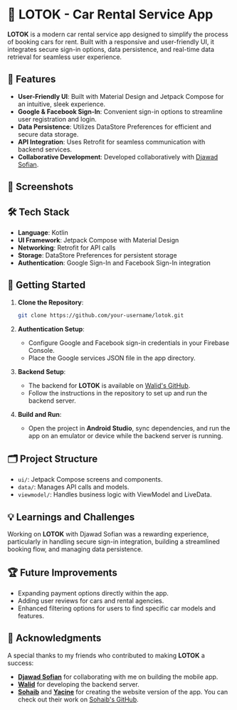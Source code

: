 # 🚗 LOTOK - Car Rental Service App

 **LOTOK** is a modern car rental service app designed to simplify the process of booking cars for rent. Built with a responsive and user-friendly UI, it integrates secure sign-in options, data persistence, and real-time data retrieval for seamless user experience.

## 🌟 Features
- **User-Friendly UI**: Built with Material Design and Jetpack Compose for an intuitive, sleek experience.
- **Google & Facebook Sign-In**: Convenient sign-in options to streamline user registration and login.
- **Data Persistence**: Utilizes DataStore Preferences for efficient and secure data storage.
- **API Integration**: Uses Retrofit for seamless communication with backend services.
- **Collaborative Development**: Developed collaboratively with [Djawad Sofian](https://github.com/djawadsofian).

## 📸 Screenshots
[]()

## 🛠️ Tech Stack
- **Language**: Kotlin
- **UI Framework**: Jetpack Compose with Material Design
- **Networking**: Retrofit for API calls
- **Storage**: DataStore Preferences for persistent storage
- **Authentication**: Google Sign-In and Facebook Sign-In integration

## 🚀 Getting Started

1. **Clone the Repository**:
   ```bash
   git clone https://github.com/your-username/lotok.git

2. **Authentication Setup**:
   - Configure Google and Facebook sign-in credentials in your Firebase Console.
   - Place the Google services JSON file in the app directory.

3. **Backend Setup**:
   - The backend for **LOTOK** is available on [Walid's GitHub](https://github.com/Wbench12/lotok-backend).
   - Follow the instructions in the repository to set up and run the backend server.

4. **Build and Run**:
   - Open the project in **Android Studio**, sync dependencies, and run the app on an emulator or device while the backend server is running.
  

## 🗂️ Project Structure
- `ui/`: Jetpack Compose screens and components.
- `data/`: Manages API calls and models.
- `viewmodel/`: Handles business logic with ViewModel and LiveData.

## 💡 Learnings and Challenges
Working on **LOTOK** with Djawad Sofian was a rewarding experience, particularly in handling secure sign-in integration, building a streamlined booking flow, and managing data persistence.

## 🏆 Future Improvements
- Expanding payment options directly within the app.
- Adding user reviews for cars and rental agencies.
- Enhanced filtering options for users to find specific car models and features.

## 🙌 Acknowledgments

A special thanks to my friends who contributed to making **LOTOK** a success:

- [**Djawad Sofian**](https://github.com/djawadsofian) for collaborating with me on building the mobile app.
- [**Walid**](https://github.com/Wbench12) for developing the backend server.
- [**Sohaib**](https://github.com/sohaibchebah) and [**Yacine**](https://github.com/Yacine-Djaaraoui) for creating the website version of the app. You can check out their work on [Sohaib's GitHub](https://github.com/sohaibchebah/Lotok).
